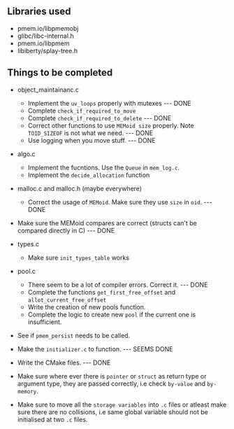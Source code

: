 ## Libraries used

* pmem.io/libpmemobj
* glibc/libc-internal.h
* pmem.io/libpmem
* libiberty/splay-tree.h

## Things to be completed

* object_maintainanc.c
    - Implement the `uv_loops` properly with mutexes        --- DONE
    - Complete `check_if_required_to_move`
    - Complete `check_if_required_to_delete`    --- DONE
    - Correct other functions to use `MEMoid size` properly. Note `TOID_SIZEOF` is not what we need.    --- DONE
    - Use logging when you move stuff.      --- DONE

*  algo.c
    - Implement the fucntions. Use the `Queue` in `mem_log.c`.
    - Implement the `decide_allocation` function

* malloc.c and malloc.h (maybe everywhere)
    - Correct the usage of `MEMoid`. Make sure they use `size` in `oid`.    --- DONE

* Make sure the MEMoid compares are correct (structs can't be compared directly in C)   --- DONE

* types.c
    - Make sure `init_types_table` works

* pool.c
    - There seem to be a lot of compiler errors. Correct it.    --- DONE
    - Complete the functions `get_first_free_offset` and `allot_current_free_offset`
    - Write the creation of new pools function.
    - Complete the logic to create new `pool` if the current one is insufficient.

* See if `pmem_persist` needs to be called. 

* Make the `initializer.c` to function.     --- SEEMS DONE

* Write the CMake files.    --- DONE

* Make sure where ever there is `pointer` or `struct` as return type or argument type, they are passed correctly, i.e check `by-value` and `by-memory`. 

* Make sure to move all the `storage variables` into `.c` files or atleast make sure there are no collisions, i.e same global variable should not be initialised at two `.c` files.
